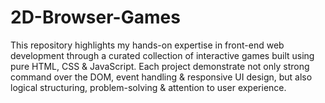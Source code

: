 # 2D-Browser-Games
This repository highlights my hands-on expertise in front-end web development through a curated collection of interactive games built using pure HTML, CSS &amp; JavaScript. Each project demonstrate not only strong command over the DOM, event handling &amp; responsive UI design, but also logical structuring, problem-solving &amp; attention to user experience.
